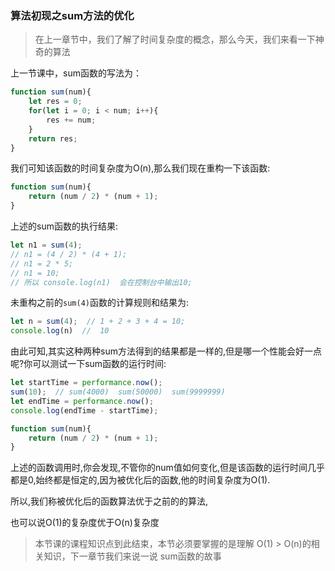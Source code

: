 ### 算法初现之sum方法的优化

> 在上一章节中，我们了解了时间复杂度的概念，那么今天，我们来看一下神奇的算法

上一节课中，sum函数的写法为：

```javascript
function sum(num){
    let res = 0;
    for(let i = 0; i < num; i++){
        res += num;
    }
    return res;
}
```

我们可知该函数的时间复杂度为O(n),那么我们现在重构一下该函数:

```javascript
function sum(num){
    return (num / 2) * (num + 1);
}
```

上述的sum函数的执行结果:

```javascript
let n1 = sum(4);
// n1 = (4 / 2) * (4 + 1);
// n1 = 2 * 5;
// n1 = 10;
// 所以 console.log(n1)  会在控制台中输出10;
```

未重构之前的<code>sum(4)</code>函数的计算规则和结果为:

```javascript
let n = sum(4);  // 1 + 2 + 3 + 4 = 10;
console.log(n)  //  10
```

由此可知,其实这种两种sum方法得到的结果都是一样的,但是哪一个性能会好一点呢?你可以测试一下sum函数的运行时间:

```javascript
let startTime = performance.now();
sum(10);  // sum(4000)  sum(50000)  sum(9999999)
let endTime = performance.now();
console.log(endTime - startTime);

function sum(num){
    return (num / 2) * (num + 1);
}
```

上述的函数调用时,你会发现,不管你的num值如何变化,但是该函数的运行时间几乎都是0,始终都是恒定的,因为被优化后的函数,他的时间复杂度为O(1).

所以,我们称被优化后的函数算法优于之前的的算法,

也可以说O(1)的复杂度优于O(n)复杂度

> 本节课的课程知识点到此结束，本节必须要掌握的是理解 O(1) > O(n)的相关知识，下一章节我们来说一说 sum函数的故事